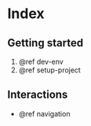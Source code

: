 # Index

## Getting started

1. @ref dev-env
2. @ref setup-project

## Interactions

- @ref navigation
